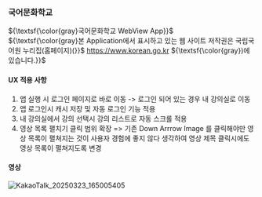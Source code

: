 ### 국어문화학교
${\textsf{\color{gray}국어문화학교 WebView App}}$ <br>
${\textsf{\color{gray}본 Application에서 표시하고 있는 웹 사이트 저작권은 국립국어원 누리집(홈페이지)(}}$ https://www.korean.go.kr ${\textsf{\color{gray})에 있습니다.}}$

#### UX 적용 사항

1. 앱 실행 시 로그인 페이지로 바로 이동 -> 로그인 되어 있는 경우 내 강의실로 이동
2. 앱 로그인시 캐시 저장 및 자동 로그인 기능 적용
3. 내 강의실에서 강의 선택시 강의 리스트로 자동 스크롤 적용
4. 영상 목록 펼치기 클릭 범위 확장
     => 기존 Down Arrrow Image 를 클릭해야만 영상 목록이 펼쳐지는 것이 사용자 경험에 좋지 않다 생각하여
        영상 제목 클릭시에도 영상 목록이 펼쳐지도록 변경

#### 영상

![KakaoTalk_20250323_165005405](https://github.com/user-attachments/assets/d0fa8086-8286-49a9-9163-b1426a2f0890)
